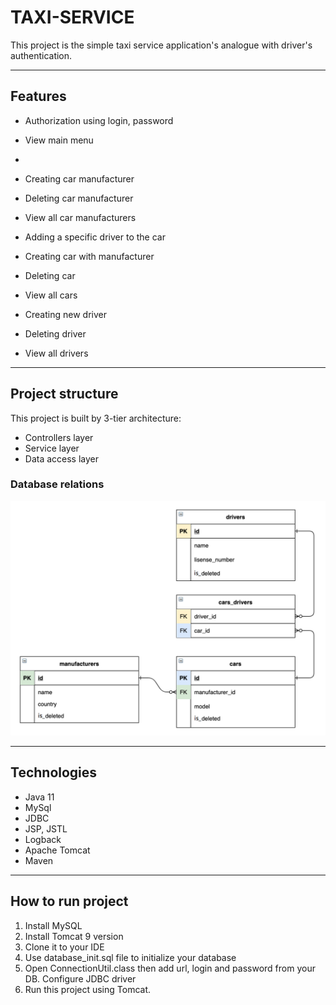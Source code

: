 # TAXI-SERVICE
This project is the simple taxi service application's analogue with driver's authentication.

___
## Features

* Authorization using login, password
* View main menu
* 
* Creating car manufacturer
* Deleting car manufacturer
* View all car manufacturers
* Adding a specific driver to the car

* Creating car with manufacturer
* Deleting car
* View all cars

* Creating new driver
* Deleting driver
* View all drivers

___
## Project structure
This project is built by 3-tier architecture:

- Controllers layer
- Service layer
- Data access layer

### Database relations
![relation](images/database_relations.png)
___
## Technologies
- Java 11
- MySql
- JDBC
- JSP, JSTL
- Logback
- Apache Tomcat
- Maven

___
## How to run project
1. Install MySQL
2. Install Tomcat 9 version
3. Clone it to your IDE
4. Use database_init.sql file to initialize your database
5. Open ConnectionUtil.class then add url, login and password from your DB. Configure JDBC driver
6. Run this project using Tomcat.
